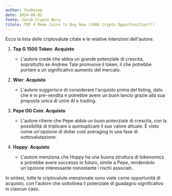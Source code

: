 ```yaml
---
author: YouRecap
date: 2024-08-02
fonte: Jacob Crypto Bury
titolo: TOP 4 Meme Coins to Buy Now (100X Crypto Opportunities?!)
---
```


Ecco la lista delle criptovalute citate e le relative intenzioni dell'autore:

1. **Top G 1500 Token**: **Acquisto**
   - L'autore crede che abbia un grande potenziale di crescita, soprattutto se Andrew Tate promuove il token, il che potrebbe portare a un significativo aumento del mercato.

2. **Wier**: **Acquisto**
   - L'autore suggerisce di considerare l'acquisto prima del listing, dato che è in pre-vendita e potrebbe avere un buon lancio grazie alla sua proposta unica di unire AI e trading.

3. **Pepe OG Coin**: **Acquisto**
   - L'autore ritiene che Pepe abbia un buon potenziale di crescita, con la possibilità di triplicare o quintuplicare il suo valore attuale. È visto come un'opzione di dollar cost averaging in una fase di sottovalutazione.

4. **Hoppy**: **Acquisto**
   - L'autore menziona che Hoppy ha una buona struttura di tokenomics e potrebbe avere successo in futuro, simile a Pepe, rendendolo un'opzione interessante nonostante i rischi associati. 

In sintesi, tutte le criptovalute menzionate sono viste come opportunità di acquisto, con l'autore che sottolinea il potenziale di guadagno significativo in ciascun caso.
